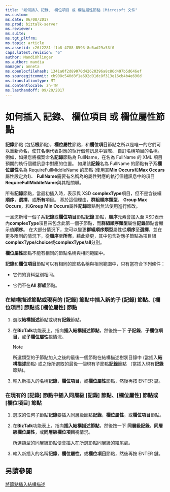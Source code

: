 ```yaml
---
title: "如何插入 記錄、 欄位項目 或 欄位屬性節點 |Microsoft 文件"
ms.custom: 
ms.date: 06/08/2017
ms.prod: biztalk-server
ms.reviewer: 
ms.suite: 
ms.tgt_pltfrm: 
ms.topic: article
ms.assetid: c26f2281-f1b8-4788-8593-8d6ad29a53f0
caps.latest.revision: "6"
author: MandiOhlinger
ms.author: mandia
manager: anneta
ms.openlocfilehash: 1341a0f2d89070d42620396a8c86d497b5d646ef
ms.sourcegitcommit: cb908c540d8f1a692d01dc8f313e16cb4b4e696d
ms.translationtype: MT
ms.contentlocale: zh-TW
ms.lasthandoff: 09/20/2017
---
```

# <a name="how-to-insert-a-record-field-element-or-field-attribute-node"></a>如何插入 記錄、 欄位項目 或 欄位屬性節點
**記錄**節點 (包括**根**節點)，**欄位屬性**節點，和**欄位項目**節點之所以是唯一的它們可以重新命名，使其名稱代表對應的執行個體訊息中實際、 自訂名稱項目的名稱。 例如，如果您將檔案命名**記錄**節點為 FullName，在名為 FullName 的 XML 項目預期的執行個體訊息中對應的位置。 如果該**記錄**名為 FullName 的節點有子系**欄位屬性**名為 RequireFullMiddleName 的節點 (使用其**Min Occurs**和**Max Occurs**屬性設定為**1**)、 **FullName**需要有名稱為的屬性對應的執行個體訊息中的項目**RequireFullMiddleName**與其相關聯。  
  
 所有**記錄**節點，當最初插入時，表示與 XSD **complexType**項目，但不是含後續**順序**，**選擇**，或**所有**項目。 基於這個理由，**群組順序類型**， **Group Max Occurs**，和**Group Min Occurs**屬性**記錄**節點則無法使用進行修改。  
  
 一旦您新增一個子系**記錄**或**欄位項目**節點**記錄** 節點，**順序**元素會加入至 XSD表示內**complexType**項目來包含此第一個子節點，而**群組順序類型**屬性**記錄**節點會顯示值**順序**。 在大部分情況下，您可以變更**群組順序類型**屬性從**順序**至**選擇**，並在更多限制的情況下，從**順序**至**所有**，藉此變更，其中包含對應子節點為項目組**complexType/choice**或**complexType/all**分別。  
  
 **欄位屬性**節點不能有相同的節點名稱與相同範圍中。  
  
 **記錄**和**欄位項目**節點可以有相同的節點名稱與相同範圍中，只有當符合下列條件：  
  
-   它們的資料型別相同。  
  
-   它們不在**All 群組**節點。  
  
### <a name="to-insert-a-new-child-record-node-field-element-node-or-field-attribute-node-within-the-schema-node-or-an-existing-record-node"></a>在結構描述節點或現有的 [記錄] 節點中插入新的子 [記錄] 節點、[欄位項目] 節點或 [欄位屬性] 節點  
  
1.  選取**結構描述**節點或現有**記錄**節點。  
  
2.  在**BizTalk**功能表上，指向**插入結構描述節點**，然後按一下 **子記錄**，**子欄位項目**，或**子欄位屬性**視情況。  
  
    > [!NOTE]
    >  所選類型的子節點加入之後的最後一個節點在結構描述樹狀目錄中 (當插入**結構描述**節點) 或之後所選取的最後一個現有子節點**記錄**節點 （當插入現有**記錄**節點)。  
  
3.  輸入新插入的名稱**記錄**，**欄位項目**，或**欄位屬性**節點，然後再按 ENTER 鍵。  
  
### <a name="to-insert-a-sibling-record-node-field-attribute-node-or-field-element-node-within-an-existing-record-node"></a>在現有的 [記錄] 節點中插入同層級 [記錄] 節點、[欄位屬性] 節點或 [欄位項目] 節點  
  
1.  選取的任何子節點**記錄**要插入同層級節點**記錄**，**欄位屬性**，或**欄位項目**節點。  
  
2.  在**BizTalk**功能表上，指向**插入結構描述節點**，然後按一下 **同層級記錄**，**同層級欄位屬性**，或**同層級欄位項目**視情況。  
  
     所選類型的同層級節點便會插入在所選節點同層級的結尾處。  
  
3.  輸入新插入的名稱**記錄**，**欄位屬性**，或**欄位項目**節點，然後再按 ENTER 鍵。  
  
## <a name="see-also"></a>另請參閱  
 [將節點插入結構描述](../core/inserting-nodes-into-a-schema.md)
